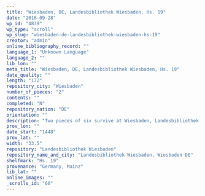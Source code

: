 ```yaml
---
title: "Wiesbaden, DE, Landesbibliothek Wiesbaden, Hs. 19"
date: "2016-09-28"
wp_id: "4839"
wp_type: "scroll"
wp_slug: "wiesbaden-de-landesbibliothek-wiesbaden-hs-19"
creator: "admin"
online_bibliography_record: ""
language_1: "Unknown Language"
language_2: ""
lib_lon: ""
meta_title: "Wiesbaden, DE, Landesbibliothek Wiesbaden, Hs. 19"
date_quality: ""
length: "172"
repository_city: "Wiesbaden"
number_of_pieces: "2"
contents: ""
completed: "N"
repository_nation: "DE"
orientation: ""
description: "Two pieces of six survive at Wiesbaden, Landesbibliothek."
prov_lon: ""
date_start: "1448"
prov_lat: ""
width: "33.5"
repository: "Landesbibliothek Wiesbaden"
repository_name_and_city: "Landesbibliothek Wiesbaden, Wiesbaden DE"
shelfmark: "Hs. 19"
provenance: "Germany, Mainz"
lib_lat: ""
online_images: ""
_scrolls_id: "60"
---
```



